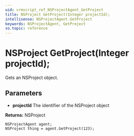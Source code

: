 ```yaml
---
uid: crmscript_ref_NSProjectAgent_GetProject
title: NSProject GetProject(Integer projectId);
intellisense: NSProjectAgent.GetProject
keywords: NSProjectAgent, GetProject
so.topic: reference
---
```


# NSProject GetProject(Integer projectId);

Gets an NSProject object.

## Parameters

* **projectId** The identifier of the NSProject object

**Returns:** NSProject

```crmscript
NSProjectAgent agent;
NSProject thing = agent.GetProject(123);
```

